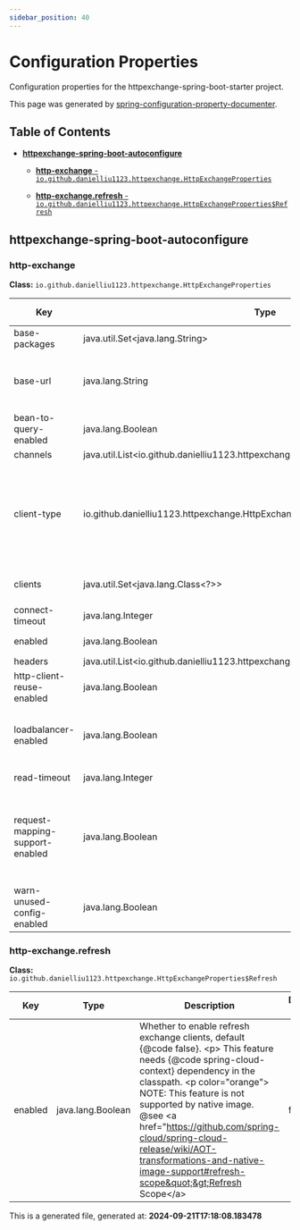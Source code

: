 ```yaml
---
sidebar_position: 40
---
```


# Configuration Properties

Configuration properties for the httpexchange-spring-boot-starter project.

This page was generated by [spring-configuration-property-documenter](https://github.com/rodnansol/spring-configuration-property-documenter/blob/master/docs/modules/ROOT/pages/gradle-plugin.adoc).

## Table of Contents
* [**httpexchange-spring-boot-autoconfigure**](#httpexchange-spring-boot-autoconfigure)
  * [**http-exchange** - `io.github.danielliu1123.httpexchange.HttpExchangeProperties`](#http-exchange)

  * [**http-exchange.refresh** - `io.github.danielliu1123.httpexchange.HttpExchangeProperties$Refresh`](#http-exchange.refresh)

## httpexchange-spring-boot-autoconfigure
### http-exchange
**Class:** `io.github.danielliu1123.httpexchange.HttpExchangeProperties`

|Key|Type|Description|Default value|Deprecation|
|---|----|-----------|-------------|-----------|
| base-packages| java.util.Set&lt;java.lang.String&gt;| Base packages to scan, use \{@link EnableExchangeClients#basePackages} first if configured.| | | 
| base-url| java.lang.String| Default base url, &#x27;http&#x27; scheme can be omitted. &lt;p&gt; If loadbalancer is enabled, this value means the service id. &lt;ul&gt; &lt;li&gt; localhost:8080 &lt;/li&gt; &lt;li&gt; http://localhost:8080 &lt;/li&gt; &lt;li&gt; https://localhost:8080 &lt;/li&gt; &lt;li&gt; localhost:8080/api &lt;/li&gt; &lt;li&gt; user(service id) &lt;/li&gt; &lt;/ul&gt;| | | 
| bean-to-query-enabled| java.lang.Boolean| Whether to convert Java bean to query parameters, default value is \{@code false}.| false| | 
| channels| java.util.List&lt;io.github.danielliu1123.httpexchange.HttpExchangeProperties$Channel&gt;| Channels configuration.| | | 
| client-type| io.github.danielliu1123.httpexchange.HttpExchangeProperties$ClientType| Client Type, if not specified, an appropriate client type will be set. &lt;ul&gt; &lt;li&gt; Use \{@link ClientType#REST_CLIENT} if none of the methods in the client return Reactive type. &lt;li&gt; Use \{@link ClientType#WEB_CLIENT} if any method in the client returns Reactive type. &lt;/ul&gt; &lt;p&gt; In most cases, there&#x27;s no need to explicitly specify the client type. &lt;p color&#x3D;&quot;orange&quot;&gt; NOTE: the \{@link #connectTimeout} and \{@link #readTimeout} settings are not supported by \{@link ClientType#WEB_CLIENT}. @see ClientType @since 3.2.0| | | 
| clients| java.util.Set&lt;java.lang.Class&lt;?&gt;&gt;| Exchange client interfaces to register as beans, use \{@link EnableExchangeClients#clients} first if configured. @since 3.2.0| | | 
| connect-timeout| java.lang.Integer| Connect timeout duration, specified in milliseconds. @since 3.2.0| | | 
| enabled| java.lang.Boolean| Whether to enable http exchange autoconfiguration, default \{@code true}.| true| | 
| headers| java.util.List&lt;io.github.danielliu1123.httpexchange.HttpExchangeProperties$Header&gt;| Default headers will be added to all the requests.| | | 
| http-client-reuse-enabled| java.lang.Boolean| Whether to enable http client reuse, default \{@code true}. &lt;p&gt; Same \{@link Channel} configuration will share the same http client if enabled. @since 3.2.2| true| | 
| loadbalancer-enabled| java.lang.Boolean| Whether to enable loadbalancer, default \{@code true}. &lt;p&gt; Prerequisites: &lt;ul&gt; &lt;li&gt; \{@code spring-cloud-starter-loadbalancer} dependency in the classpath.&lt;/li&gt; &lt;li&gt; \{@code spring.cloud.loadbalancer.enabled&#x3D;true}&lt;/li&gt; &lt;/ul&gt; @since 3.2.0| true| | 
| read-timeout| java.lang.Integer| Read timeout duration, specified in milliseconds. @since 3.2.0| | | 
| request-mapping-support-enabled| java.lang.Boolean| whether to process \{@link org.springframework.web.bind.annotation.RequestMapping} based annotation, default \{@code false}. &lt;p color&#x3D;&quot;red&quot;&gt; Recommending to use \{@link org.springframework.web.service.annotation.HttpExchange} instead of \{@link org.springframework.web.bind.annotation.RequestMapping}. @since 3.2.0| false| | 
| warn-unused-config-enabled| java.lang.Boolean| Whether to check unused configuration, default \{@code true}. @since 3.2.0| true| | 
### http-exchange.refresh
**Class:** `io.github.danielliu1123.httpexchange.HttpExchangeProperties$Refresh`

|Key|Type|Description|Default value|Deprecation|
|---|----|-----------|-------------|-----------|
| enabled| java.lang.Boolean| Whether to enable refresh exchange clients, default \{@code false}. &lt;p&gt; This feature needs \{@code spring-cloud-context} dependency in the classpath. &lt;p color&#x3D;&quot;orange&quot;&gt; NOTE: This feature is not supported by native image. @see &lt;a href&#x3D;&quot;https://github.com/spring-cloud/spring-cloud-release/wiki/AOT-transformations-and-native-image-support#refresh-scope&quot;&gt;Refresh Scope&lt;/a&gt;| false| | 

This is a generated file, generated at: **2024-09-21T17:18:08.183478**
